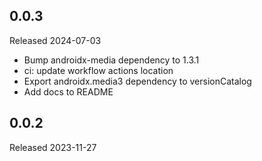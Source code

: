 ## 0.0.3

Released 2024-07-03

  - Bump androidx-media dependency to 1.3.1
  - ci: update workflow actions location
  - Export androidx.media3 dependency to versionCatalog
  - Add docs to README

## 0.0.2

Released 2023-11-27


